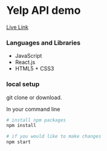 # Yelp API demo
[Live Link](http://liam-zhang.com/Rowan-Technology/)

### Languages and Libraries
* JavaScript
* React.js
* HTML5 + CSS3

### local setup
git clone or download.

In your command line

```sh
# install npm packages
npm install

# if you would like to make changes
npm start
